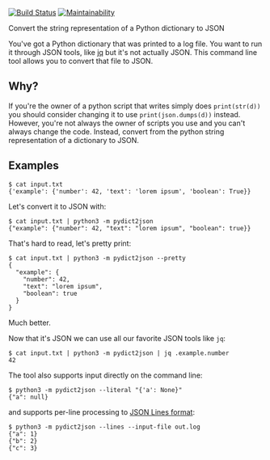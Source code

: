 [![Build Status](https://travis-ci.com/ralexander-phi/python-str-dict-to-json.svg?branch=main)](https://travis-ci.com/ralexander-phi/python-str-dict-to-json)
[![Maintainability](https://api.codeclimate.com/v1/badges/5618630ed7104ee3b27f/maintainability)](https://codeclimate.com/github/ralexander-phi/python-str-dict-to-json/maintainability)


Convert the string representation of a Python dictionary to JSON

You've got a Python dictionary that was printed to a log file.  You want to run it through JSON tools, like [jq](https://stedolan.github.io/jq/) but it's not actually JSON. This command line tool allows you to convert that file to JSON.


## Why?

If you're the owner of a python script that writes simply does `print(str(d))` you should consider changing it to use `print(json.dumps(d))` instead.
However, you're not always the owner of scripts you use and you can't always change the code.
Instead, convert from the python string representation of a dictionary to JSON.


## Examples

```
$ cat input.txt
{'example': {'number': 42, 'text': 'lorem ipsum', 'boolean': True}}
```

Let's convert it to JSON with:

```
$ cat input.txt | python3 -m pydict2json
{"example": {"number": 42, "text": "lorem ipsum", "boolean": true}}
```

That's hard to read, let's pretty print:

```
$ cat input.txt | python3 -m pydict2json --pretty
{
  "example": {
    "number": 42,
    "text": "lorem ipsum",
    "boolean": true
  }
}
```

Much better.

Now that it's JSON we can use all our favorite JSON tools like `jq`:

```
$ cat input.txt | python3 -m pydict2json | jq .example.number
42
```

The tool also supports input directly on the command line:

```
$ python3 -m pydict2json --literal "{'a': None}"
{"a": null}
```

and supports per-line processing to [JSON Lines format](https://jsonlines.org/):

```
$ python3 -m pydict2json --lines --input-file out.log
{"a": 1}
{"b": 2}
{"c": 3}
```
